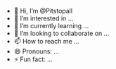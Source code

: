 - 👋 Hi, I’m @Pitstopall
- 👀 I’m interested in ...
- 🌱 I’m currently learning ...
- 💞️ I’m looking to collaborate on ...
- 📫 How to reach me ...
- 😄 Pronouns: ...
- ⚡ Fun fact: ...

<!---
Pitstopall/Pitstopall is a ✨ special ✨ repository because its `README.md` (this file) appears on your GitHub profile.
You can click the Preview link to take a look at your changes.
--->
